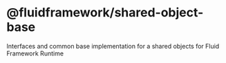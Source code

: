 # @fluidframework/shared-object-base

Interfaces and common base implementation for a shared objects for Fluid Framework Runtime
